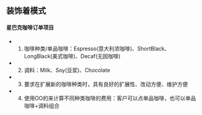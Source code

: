 ## 装饰着模式
#### 

#### 星巴克咖啡订单项目
* 1. 咖啡种类/单品咖啡：Espresso(意大利浓咖啡)、ShortBlack、LongBlack(美式咖啡)、Decaf(无因咖啡)
* 2. 调料：Milk、Soy(豆浆)、Chocolate
* 3. 要求在扩展新的咖啡种类时，具有良好的扩展性、改动方便、维护方便
* 4. 使用OO的来计算不同种类咖啡的费用：客户可以点单品咖啡，也可以单品咖啡+调料组合